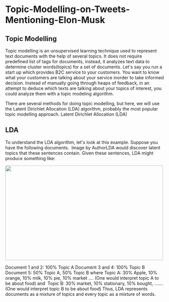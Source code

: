 # Topic-Modelling-on-Tweets-Mentioning-Elon-Musk
## Topic Modelling
Topic modelling is an unsupervised learning technique used to represent text documents with the help of several topics. It does not require predefined list of tags for documents, instead, it analyzes text data to determine cluster words(topics) for a set of documents.
Let's say you run a start up which provides B2C service to your customers. You want to know what your customers are talking about your service inorder to take informed decision. Instead of manually going through heaps of feedback, in an attempt to deduce which texts are talking about your topics of interest, you could analyze them with a topic modeling algorithm.


There are several methods for doing topic modelling, but here, we will use the Latent Dirichlet Allocation (LDA) algorithm, probably the most popular topic modelling approach.
Latent Dirichlet Allocation (LDA)

## LDA
To understand the LDA algorithm, let's look at this example.
Suppose you have the following documents. 
Image by AuthorLDA would discover latent topics that these sentences contain. Given these sentences, LDA might produce something like:

<img src="https://user-images.githubusercontent.com/65237445/149661922-c0effb32-f8ea-4181-ba4a-1cb0e7292358.png" width="500" height = "300">

Document 1 and 2: 100% Topic A
Document 3 and 4: 100% Topic B
Document 5: 50% Topic A, 50% Topic B
where Topic A: 30% Apple, 10% orange, 10% milk, 10% pie, 10% market …. (One would interpret topic A to be about food) and 
Topic B: 30% market, 10% stationary, 10% bought, …….(One would interpret topic B to be about food)
Thus, LDA represents documents as a mixture of topics and every topic as a mixture of words.
